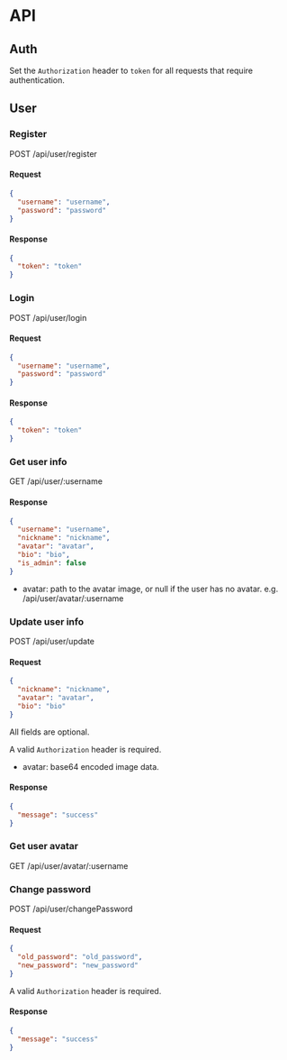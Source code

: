 # API

## Auth

Set the `Authorization` header to `token` for all requests that require authentication.

## User

### Register

POST /api/user/register

#### Request

```json
{
  "username": "username",
  "password": "password"
}
```

#### Response

```json
{
  "token": "token"
}
```

### Login

POST /api/user/login

#### Request

```json
{
  "username": "username",
  "password": "password"
}
```

#### Response

```json
{
  "token": "token"
}
```

### Get user info

GET /api/user/:username

#### Response

```json
{
  "username": "username",
  "nickname": "nickname",
  "avatar": "avatar",
  "bio": "bio",
  "is_admin": false
}
```

- avatar: path to the avatar image, or null if the user has no avatar. e.g. /api/user/avatar/:username

### Update user info

POST /api/user/update

#### Request

```json
{
  "nickname": "nickname",
  "avatar": "avatar",
  "bio": "bio"
}
```

All fields are optional.

A valid `Authorization` header is required.

- avatar: base64 encoded image data.

#### Response

```json
{
  "message": "success"
}
```

### Get user avatar

GET /api/user/avatar/:username

### Change password

POST /api/user/changePassword

#### Request

```json
{
  "old_password": "old_password",
  "new_password": "new_password"
}
```

A valid `Authorization` header is required.

#### Response

```json
{
  "message": "success"
}
```